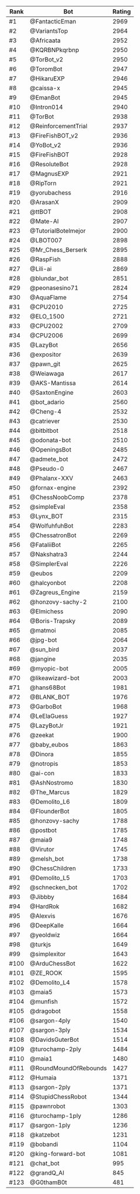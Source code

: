Rank|Bot|Rating
---|---|---
#1|@FantacticEman|2969
#2|@VariantsTop|2964
#3|@Africaata|2952
#4|@KQRBNPkqrbnp|2950
#5|@TorBot_v2|2950
#6|@ToromBot|2947
#7|@HikaruEXP|2946
#8|@caissa-x|2945
#9|@EmanBot|2945
#10|@Intron014|2940
#11|@TorBot|2938
#12|@ReinforcementTrial|2937
#13|@FireFishBOT_v2|2936
#14|@YoBot_v2|2936
#15|@FireFishBOT|2928
#16|@ResoluteBot|2928
#17|@MagnusEXP|2921
#18|@RipTorn|2921
#19|@yorubachess|2916
#20|@ArasanX|2909
#21|@ttBOT|2908
#22|@Mate-AI|2907
#23|@TutorialBotelmejor|2900
#24|@LBOT007|2898
#25|@Mr_Chess_Berserk|2895
#26|@RaspFish|2888
#27|@Lili-ai|2869
#28|@blundar_bot|2851
#29|@peonasesino71|2824
#30|@AquaFlame|2754
#31|@CPU2010|2725
#32|@ELO_1500|2721
#33|@CPU2002|2709
#34|@CPU2006|2699
#35|@LazyBot|2656
#36|@expositor|2639
#37|@pawn_git|2625
#38|@Weiawaga|2617
#39|@AKS-Mantissa|2614
#40|@SaxtonEngine|2603
#41|@bot_adario|2560
#42|@Cheng-4|2532
#43|@catriever|2530
#44|@bitbitbot|2518
#45|@odonata-bot|2510
#46|@OpeningsBot|2485
#47|@admete_bot|2472
#48|@Pseudo-0|2467
#49|@Phalanx-XXV|2463
#50|@fornax-engine|2392
#51|@ChessNoobComp|2378
#52|@simpleEval|2358
#53|@Lynx_BOT|2315
#54|@WolfuhfuhBot|2283
#55|@ChessatronBot|2269
#56|@FataliiBot|2265
#57|@Nakshatra3|2244
#58|@SimplerEval|2226
#59|@eubos|2209
#60|@halcyonbot|2208
#61|@Zagreus_Engine|2159
#62|@honzovy-sachy-2|2100
#63|@Elmichess|2090
#64|@Boris-Trapsky|2089
#65|@matmoi|2085
#66|@jpg-bot|2064
#67|@sun_bird|2037
#68|@jangine|2035
#69|@myopic-bot|2005
#70|@likeawizard-bot|2003
#71|@hans68Bot|1981
#72|@BLANK_BOT|1976
#73|@GarboBot|1968
#74|@LeElaGuess|1927
#75|@LazyBotJr|1921
#76|@zeekat|1900
#77|@baby_eubos|1863
#78|@Dinora|1855
#79|@notropis|1853
#80|@ai-con|1833
#81|@AshNostromo|1830
#82|@The_Marcus|1829
#83|@Demolito_L6|1809
#84|@FlounderBot|1805
#85|@honzovy-sachy|1788
#86|@postbot|1785
#87|@maia9|1748
#88|@Virutor|1745
#89|@melsh_bot|1738
#90|@ChessChildren|1733
#91|@Demolito_L5|1703
#92|@schnecken_bot|1702
#93|@Jibbby|1684
#94|@HardRok|1682
#95|@Alexvis|1676
#96|@DeepKalle|1664
#97|@yeoldwiz|1664
#98|@turkjs|1649
#99|@simplexitor|1643
#100|@ArduChessBot|1622
#101|@ZE_ROOK|1595
#102|@Demolito_L4|1578
#103|@maia5|1573
#104|@munfish|1572
#105|@dragobot|1558
#106|@sargon-4ply|1540
#107|@sargon-3ply|1534
#108|@DavidsGuterBot|1514
#109|@turochamp-2ply|1484
#110|@maia1|1480
#111|@RoundMoundOfRebounds|1427
#112|@Humaia|1371
#113|@sargon-2ply|1371
#114|@StupidChessRobot|1344
#115|@pawnrobot|1303
#116|@turochamp-1ply|1286
#117|@sargon-1ply|1236
#118|@katzebot|1231
#119|@bobandi|1104
#120|@king-forward-bot|1081
#121|@chat_bot|995
#122|@grandQ_AI|845
#123|@G0thamB0t|481
